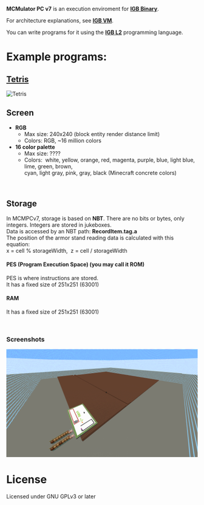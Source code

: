 **MCMulator PC v7** is an execution enviroment for [**IGB Binary**](https://github.com/krypciak/IGB-Compiler-L1).  

For architecture explanations, see [**IGB VM**](https://github.com/krypciak/IGB-VM).  

You can write programs for it using the [**IGB L2**](https://github.com/krypciak/IGB-Compiler-L2) programming language.

# Example programs:  
## [Tetris](https://github.com/krypciak/IGB-VM/tree/main/IGB/L2/tetris)
![Tetris](https://github.com/krypciak/IGB-VM/blob/main/IGB/L2/tetris/tetris0.png)
<br>  

## Screen
<ul>
  <li><strong>RGB</strong>
    <ul>
       <li>Max size: 240x240 (block entity render distance limit)</li>
       <li>Colors: RGB, ~16 million colors</li>
    </ul>
  </li>
  <li><strong>16 color palette</strong>
    <ul>
      <li>Max size: ????</li>
      <li>Colors:&nbsp;  white, yellow, orange, red, magenta, purple, blue, light blue, lime, green, brown,</li>
      cyan, light gray, pink, gray, black (Minecraft concrete colors)
    </ul>
   </li>
</ul>
<br>

## Storage

In MCMPCv7, storage is based on <strong>NBT</strong>. There are no bits or bytes, only integers. Integers are stored in jukeboxes.  
Data is accessed by an NBT path: **RecordItem.tag.a**  
The position of the armor stand reading data is calculated with this equation:  
x = cell % storageWidth,&nbsp; z = cell / storageWidth  

#### PES (Program Execution Space) (you may call it ROM)
PES is where instructions are stored.  
It has a fixed size of 251x251 (63001)
#### RAM
It has a fixed size of 251x251 (63001)

<br>

### Screenshots
![Overview](screenshots/mcmpcv7.png)

# License
Licensed under GNU GPLv3 or later
